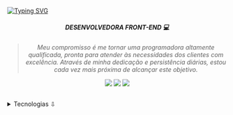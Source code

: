 [![Typing SVG](https://readme-typing-svg.demolab.com?font=Code&size=24&pause=1000&color=000000&background=FFFEFC&center=true&vCenter=true&width=1200&height=100&lines=Welcome!+%F0%9F%91%8B;My+name+is+Keyssi+Rafaeli;I'm+16+years+old;I'am+from+Brazil)](https://git.io/typing-svg)

<div align="center">
<h5><b>DESENVOLVEDORA FRONT-END 💻</b></h5
<br>

<blockquote>
    <p><i>
        Meu compromisso é me tornar uma programadora altamente qualificada, pronta para atender às necessidades dos clientes com excelência. Através de minha dedicação e persistência diárias, estou cada vez mais próxima de alcançar este objetivo.
    </i></p>
</blockquote>

<div align="center"> 
<a href =#> <img src="https://img.shields.io/badge/-Behance-blue?style=for-the-badge&logo=behance&logoColor=white"></a>
<a href=#><img src="https://img.shields.io/badge/Gmail-D14836?style=for-the-badge&logo=gmail&logoColor=white"></a>
<a href=#><img src="https://img.shields.io/badge/-LinkedIn-%230077B5?style=for-the-badge&logo=linkedin&logoColor=white"></a> 
 </div> </div>

   ##

<details closed>
  
<summary> Tecnologias   ⇩</summary>

  ##

Ferramentas que uso atualmente:

<div style="display: inline_block">
  <img align="center" height="30" width="40" src="https://cdn.jsdelivr.net/gh/devicons/devicon/icons/html5/html5-original.svg">
  <img align="center" height="30" width="40" src="https://raw.githubusercontent.com/devicons/devicon/master/icons/css3/css3-original.svg">
  <img align="center" height="30" width="40" src="https://cdn.jsdelivr.net/gh/devicons/devicon/icons/bootstrap/bootstrap-original.svg">
  <img align="center" height="30" width="40" src="https://cdn.jsdelivr.net/gh/devicons/devicon/icons/javascript/javascript-original.svg">
</div> <br>

Ferramentas que pretendo dominar:

<div style="display: inline_block">
  <img align="center" height="30" width="40" src="https://cdn.jsdelivr.net/gh/devicons/devicon/icons/tailwindcss/tailwindcss-plain.svg">
  <img align="center" height="30" width="40" src="https://cdn.jsdelivr.net/gh/devicons/devicon/icons/angularjs/angularjs-original.svg">
  <img align="center" height="30" width="40" src="https://cdn.jsdelivr.net/gh/devicons/devicon/icons/react/react-original.svg">
   <img align="center" height="30" width="40" src="https://cdn.jsdelivr.net/gh/devicons/devicon/icons/vuejs/vuejs-original.svg">
  <img align="center" height="30" width="40" src="https://cdn.jsdelivr.net/gh/devicons/devicon/icons/gulp/gulp-plain.svg">
  <img align="center" height="30" width="40" src="https://cdn.jsdelivr.net/gh/devicons/devicon/icons/sass/sass-original.svg">
  <img align="center" height="30" width="40" src="https://cdn.jsdelivr.net/gh/devicons/devicon/icons/figma/figma-original.svg">
  <img align="center" height="30" width="40" src="https://cdn.jsdelivr.net/gh/devicons/devicon/icons/photoshop/photoshop-plain.svg">
</div>
<hr>

📌 Além de aprender essas tecnologias, venho me empenhando também para aprimorar outros tipos de conhecimentos. Acredito que ter boas soft skills me tornará uma profissional melhor, e me ajudara a ter uma melhor performance no ambiente profissional e pessoal.

</details>



